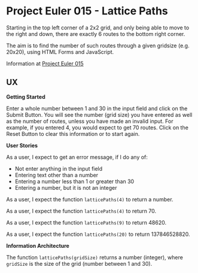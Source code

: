 # Project Euler 015 - Lattice Paths

Starting in the top left corner of a 2x2 grid, and only being able to move to the right and down, there are exactly 6 routes to the bottom right corner.

The aim is to find the number of such routes through a given gridsize (e.g. 20x20), using HTML Forms and JavaScript.

Information at [Project Euler 015](https://projecteuler.net/problem=15)

## UX

**Getting Started**

Enter a whole number between 1 and 30 in the input field and click on the Submit Button.  You will see the number (grid size) you have entered as well as the number of routes, unless you have made an invalid input.  For example, if you entered 4, you would expect to get 70 routes.  Click on the Reset Button to clear this information or to start again.

**User Stories**

As a user, I expect to get an error message, if I do any of:

* Not enter anything in the input field
* Entering text other than a number
* Entering a number less than 1 or greater than 30
* Entering a number, but it is not an integer

As a user, I expect the function `latticePaths(4)` to return a number.

As a user, I expect the function `latticePaths(4)` to return 70.

As a user, I expect the function `latticePaths(9)` to return 48620.

As a user, I expect the function `latticePaths(20)` to return 137846528820.

**Information Architecture**

The function `latticePaths(gridSize)` returns a number (integer), where `gridSize` is the size of the grid (number between 1 and 30).

